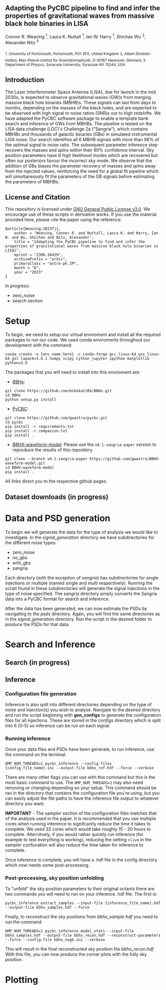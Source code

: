 ## Adapting the PyCBC pipeline to find and infer the properties of gravitational waves from massive black hole binaries in LISA

Connor R. Weaving <sup>1</sup>, Laura K. Nuttall <sup>1</sup>, Ian W. Harry <sup>1</sup>, Shichao Wu <sup>2</sup>, Alexander Nitz <sup>3</sup>

<sub>1. University of Portsmouth, Portsmouth, PO1 3FX, United Kingdom</sub>
<sub>2. Albert-Einstein-Institut, Max-Planck-Institut for Gravitationsphysik, D-30167 Hannover, Germany</sub>
<sub>3. Department of Physics, Syracuse University, Syracuse NY 13244, USA</sub>

## Introduction

The Laser Interferometer Space Antenna (LISA), due for launch in the mid 2030s, is expected to observe gravitational waves (GW)s from merging massive black hole binaries (MBHB)s. These signals can last from days to months, depending on the masses of the black holes, and are expected to be observed with high signal to noise ratios (SNR)s out to high redshifts. We have adapted the PyCBC software package to enable a template bank search and inference of GWs from MBHBs. The pipeline is tested on the LISA data challenge (LDC)'s Challenge 2a ("Sangria"), which contains MBHBs and thousands of galactic binaries (GBs) in simulated instrumental LISA noise. Our search identifies all 6 MBHB signals with more than 98% of the optimal signal to noise ratio. The subsequent parameter inference step recovers the masses and spins within their 90% confidence interval. Sky position parameters have 8 high likelihood modes which are recovered but often our posteriors favour the incorrect sky mode. We observe that the addition of GBs biases the parameter recovery of masses and spins away from the injected values, reinforcing the need for a global fit pipeline which will simultaneously fit the parameters of the GB signals before estimating the parameters of MBHBs.

## License and Citation

This repository is licensed under [GNU General Public License v3.0](https://github.com/gwastro/confusion_noise_3g/blob/main/LICENSE).
We encourage use of these scripts in derivative works. If you use the material provided here, please cite the paper using the reference:

```
@article{Weaving:2023fji,
    author = "Weaving, Connor R. and Nuttall, Laura K. and Harry, Ian W. and Wu, Shichao and Nitz, Alexander",
    title = "{Adapting the PyCBC pipeline to find and infer the properties of gravitational waves from massive black hole binaries in LISA}",
    eprint = "2306.16429",
    archivePrefix = "arXiv",
    primaryClass = "astro-ph.IM",
    month = "6",
    year = "2023"
}
```

In progress:

* zero_noise
* search section

# Setup

To begin, we need to setup our virtual enviroment and install all the
required packages to run our code. We used conda enviroments throughout
our development with the command:

`conda create -n {env_name_here} -c conda-forge gcc_linux-64 gxx_linux-64 gsl lapack=3.6.1 numpy scipy Cython jupyter ipython matplotlib python=3.9`

The packages that you will need to install into this enviroment are:

- [BBHx](https://github.com/mikekatz04/BBHx):

```
git clone https://github.com/mikekatz04/BBHx.git
cd BBHx
python setup.py install
```

- [PyCBC](https://github.com/gwastro/pycbc):

```
git clone https://github.com/gwastro/pycbc.git
cd pycbc
pip install -r requirements.txt
pip install -r companion.txt
pip install .
```

- [BBHX-waveform-model](https://github.com/gwastro/BBHX-waveform-model/tree/v0.1-sangria-paper):
Please use the `v0.1-sangria-paper` version to reproduce the results of this repository.
```
git clone --branch v0.1-sangria-paper https://github.com/gwastro/BBHX-waveform-model.git
cd BBHX-waveform-model
pip install .
```

All links direct you to the respective github pages.


## Dataset downloads (in progress)

# Data and PSD generation

To begin we will generate the data for the type of analysis we would like to investigate. In the *signal_generation* directory we have subdirectories for the different noise types:

* zero_noise
* no_gbs
* with_gbs
* sangria

Each directory (with the exception of *sangria*) has subdirectories for single injections or multiple (named single and multi respectively). Running the script found in these subdirectories will generate the signal injections in the type of noise specified. The *sangria* directory simply converts the Sangria data into a PyCBC format for search and inference.

After the data has been generated, we can now estimate the PSDs by navigating to the *psds* directory. Again, you will find the same directories as in the *signal_generation* directory. Run the script in the desired folder to produce the PSDs for that data.

# Search and Inference
## Search (in progress)

## Inference

### Configuration file generation

Inference is also split into different directories depending on the type of noise and injection(s) you wish to analyse. Navigate to the desired directory and run the script beginning with **gen_configs** to generate the configuration files for all injections. These are stored in the *configs* directory which is split into 6 (0-5) so inference can be run on each signal.

### Running inference

Once your data files and PSDs have been generate, to run inference, use the command on the terminal:

`OMP_NUM_THREADS=1 pycbc_inference --config-files {config_file_name}.ini --output-file bbhx_ref.hdf --force --verbose `

There are many other flags you can use with this command but this is the most basic command to use. The `OMP_NUM_THREADS=1` may also need removing or changing depending on your setup. This command should be ran in the directory that contains the configuration file you're using, but you can easily adjust the file paths to have the inference file output to whatever directory you want.

**IMPORTANT** - The sampler section of the configuration files matches that of the analysis used in the paper. It is recommended that you use multiple cores when running inference to signifcantly reduce the time it takes to complete. We used 32 cores which would take roughly 15 - 20 hours to complete. Alternitvely, if you would rather quickly run inference (for example to test everything is working), reducing the setting `nlive` in the sampler confiuration will also reduce the time taken for inference to complete.

Once inference is complete, you will have a .hdf file in the config directory which now needs some post-processing.

### Post-processing, sky position unfolding

To "unfold" the sky position parameters to their original octants there are two commands you will need to run on your inference .hdf file. The first is:

`pycbc_inference_extract_samples --input-file {inference_file_name}.hdf --output-file bbhx_samples.hdf --force`

Finally, to reconstruct the sky positions from *bbhx_sample.hdf* you need to run the command:

`OMP_NUM_THREADS=1 pycbc_inference_model_stats --input-file bbhx_samples.hdf --output-file bbhx_recon.hdf --reconstruct-parameters --force --config-file bbhx_nogb.ini --verbose`

This will result in the final reconstructed sky position file *bbhx_recon.hdf*. With this file, you can now produce the corner plots with the fully sky position.

# Plotting

